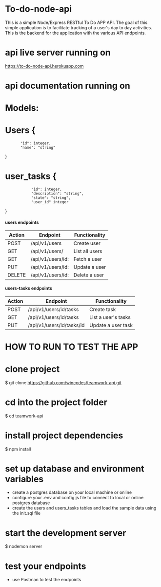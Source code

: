 # To-do-node-api

This is a simple Node/Express RESTful To Do APP API. The goal of this simple application is to facilitate tracking of a user's day to day activities. This is the backend for the application with the various API endpoints.


# api live server running on
https://to-do-node-api.herokuapp.com  

# api documentation running on



# Models:

# Users {
           "id": integer,
           "name": "string"
 }
 
 # user_tasks {
                "id": integer,
                "description": "string",
                "state": "string",
                "user_id" integer
 }
           
 
 #### users endpoints

| Action | Endpoint                   | Functionality     |
| ------ | -------------------------- | ----------------- |
| POST   |  /api/v1/users             |  Create user      |
| GET    |  /api/v1/users/            | List all users    |
| GET    |  /api/v1/users/id:         | Fetch a user      |
| PUT    |  /api/v1/users/id:         | Update a user     |
| DELETE |  /api/v1/users/id:         | Delete a user     |


 #### users-tasks endpoints

| Action | Endpoint                   | Functionality         |
| ------ | -------------------------- | ----------------------|
| POST   |  /api/v1/users/id/tasks    |  Create task          |
| GET    |  /api/v1/users/id/tasks    | List a user's tasks   |
| PUT    |  /api/v1/users/id/tasks/id | Update a user task    |


# HOW TO RUN TO TEST THE APP

# clone project
$ git clone https://github.com/wincodes/teamwork-api.git

# cd into the project folder
$ cd teamwork-api

# install project dependencies
$ npm install

# set up database and environment variables
- create a postgres database on your local machine or online
- configure your .env and config.js file to connect to local or online postgres database
- create the users and users_tasks tables and load the sample data using the init.sql file
# start the development server
$ nodemon server

# test your endpoints
- use Postman to test the endpoints



           
